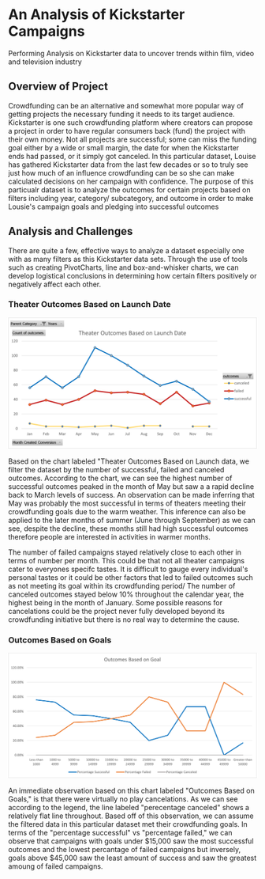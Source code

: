 # An Analysis of Kickstarter Campaigns
Performing Analysis on Kickstarter data to uncover trends within film, video and television industry
## Overview of Project
Crowdfunding can be an alternative and somewhat more popular way of getting projects the necessary funding it needs to its target audience. Kickstarter is one such crowdfunding platform where creators can propose a project in order to have regular consumers back (fund) the project with their own money. Not all projects are successful; some can miss the funding goal either by a wide or small margin, the date for when the Kickstarter ends had passed, or it simply got canceled. In this particular dataset, Louise has gathered Kickstarter data from the last few decades or so to truly see just how much of an influence crowdfunding can be so she can make calculated decisions on her campaign with confidence. The purpose of this particualr dataset is to analyze the outcomes for certain projects based on filters including year, category/ subcategory, and outcome in order to make Lousie's campaign goals and pledging into successful outcomes
## Analysis and Challenges
There are quite a few, effective ways to analyze a dataset especially one with as many filters as this Kickstarter data sets. Through the use of tools such as creating PivotCharts, line and box-and-whisker charts, we can develop logistical conclusions in determining how certain filters positively or negatively affect each other.

### Theater Outcomes Based on Launch Date
![](resources/Theater_Outcomes_vs_Launch.png)

Based on the chart labeled "Theater Outcomes Based on Launch data, we filter the dataset by the number of successful, failed and canceled outcomes. According to the chart, we can see the highest number of successful outcomes peaked in the month of May but saw a a rapid decline back to March levels of success. An observation can be made inferring that May was probably the most successful in terms of theaters meeting their crowdfunding goals due to the warm weather. This inference can also be applied to the later months of summer (June through September) as we can see, despite the decline, these months still had high successful outcomes therefore people are interested in activities in warmer months. 

The number of failed campaigns stayed relatively close to each other in terms of number per month. This could be that not all theater campaigns cater to everyones specifc tastes. It is difficult to gauge every individual's personal tastes or it could be other factors that led to failed outcomes such as not meeting its goal within its crowdfunding period/ The number of canceled outcomes stayed below 10% throughout the calendar year, the highest being in the month of January. Some possible reasons for cancelations could be the project never fully developed beyond its crowdfunding initiative but there is no real way to determine the cause.

### Outcomes Based on Goals
![](resources/Outcomes_vs_Goals.png)

An immediate observation based on this chart labeled "Outcomes Based on Goals," is that there were virtually no play cancelations. As we can see according to the legend, the line labeled "perecentage canceled" shows a relatively flat line throughout. Based off of this observation, we can assume the filtered data in this particular dataset met their crowdfunding goals. In terms of the "percentage successful" vs "percentage failed," we can observe that campaigns with goals under $15,000 saw the most successful outcomes and the lowest percantage of failed campaigns but inversely, goals above $45,000 saw the least amount of success and saw the greatest amoung of failed campaigns.
